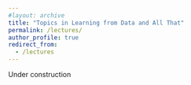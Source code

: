 ```yaml
---
#layout: archive
title: "Topics in Learning from Data and All That"
permalink: /lectures/
author_profile: true
redirect_from:
  - /lectures
---
```


Under construction
